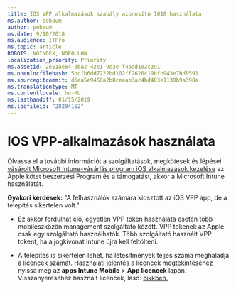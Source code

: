 ```yaml
---
title: IOS VPP alkalmazások szabály azonosító 1018 használata
ms.author: pebaum
author: pebaum
ms.date: 9/10/2018
ms.audience: ITPro
ms.topic: article
ROBOTS: NOINDEX, NOFOLLOW
localization_priority: Priority
ms.assetid: 2e51ae64-8ba2-42e1-9e3e-f4aad102c391
ms.openlocfilehash: 5bcfb6dd7222bd102ff2620c19bfb943e7bd9591
ms.sourcegitcommit: d6ea5e9458a2b8ceaab3ac4bd483e1130b9a398a
ms.translationtype: MT
ms.contentlocale: hu-HU
ms.lasthandoff: 01/15/2019
ms.locfileid: "28294162"
---
```

# <a name="working-with-ios-vpp-applications"></a>IOS VPP-alkalmazások használata

Olvassa el a további információt a szolgáltatások, megkötések és lépései [vásárolt Microsoft Intune-vásárlás program iOS alkalmazások kezelése](https://docs.microsoft.com/intune/vpp-apps-ios) az Apple kötet beszerzési Program és a támogatást, akkor a Microsoft Intune használatát. 
  
 **Gyakori kérdések:** "A felhasználók számára kiosztott az iOS VPP app, de a telepítés sikertelen volt." 
  
- Ez akkor fordulhat elő, egyetlen VPP token használata esetén több mobileszközön management szolgáltató között. VPP tokenek az Apple csak egy szolgáltató használhatók. Több szolgáltató használt VPP tokent, ha a jogkivonat Intune újra kell feltölteni.
    
- A telepítés is sikertelen lehet, ha létesítmények teljes száma meghaladja a licencek számát. Használati jelentés a licencek megtekintéséhez nyissa meg az **apps Intune Mobile** \> **App licencek** lapon. Visszanyeréséhez használt licencek, lásd: [cikkben.](https://docs.microsoft.com/intune/vpp-apps-ios#revoking-app-licenses-and-deleting-tokens)
    

